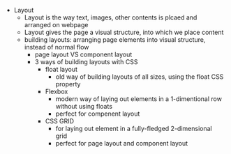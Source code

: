 - Layout
  - Layout is the way text, images, other contents is plcaed and arranged on webpage
  - Layout gives the page a visual structure, into which we place content
  - building layouts: arranging page elements into visual structure, instead of normal flow
    - page layout VS component layout
    - 3 ways of building layouts with CSS
      - float layout
        - old way of building layouts of all sizes, using the float CSS property
      - Flexbox
        - modern way of laying out elements in a 1-dimentional row without using floats
        - perfect for compenent layout
      - CSS GRID
        - for laying out element in a fully-fledged 2-dimensional grid
        - perfect for page layout and component layout
